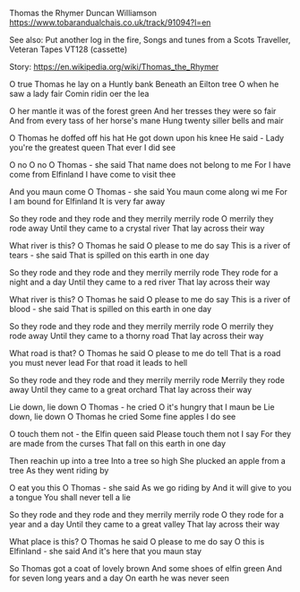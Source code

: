 Thomas the Rhymer
Duncan Williamson
https://www.tobarandualchais.co.uk/track/91094?l=en

See also:
Put another log in the fire, Songs and tunes from a Scots Traveller, Veteran Tapes VT128 (cassette)

Story:
https://en.wikipedia.org/wiki/Thomas_the_Rhymer

O true Thomas he lay on a Huntly bank
Beneath an Eilton tree
O when he saw a lady fair
Comin ridin oer the lea

O her mantle it was of the forest green
And her tresses they were so fair
And from every tass of her horse's mane
Hung twenty siller bells and mair

O Thomas he doffed off his hat
He got down upon his knee
He said - Lady you're the greatest queen
That ever I did see

O no O no O Thomas - she said
That name does not belong to me
For I have come from Elfinland
I have come to visit thee

And you maun come O Thomas - she said
You maun come along wi me
For I am bound for Elfinland
It is very far away

So they rode and they rode and they merrily merrily rode
O merrily they rode away
Until they came to a crystal river
That lay across their way

What river is this? O Thomas he said
O please to me do say
This is a river of tears - she said
That is spilled on this earth in one day

So they rode and they rode and they merrily merrily rode
They rode for a night and a day
Until they came to a red river
That lay across their way

What river is this? O Thomas he said
O please to me do say
This is a river of blood - she said
That is spilled on this earth in one day

So they rode and they rode and they merrily merrily rode
O merrily they rode away
Until they came to a thorny road
That lay across their way

What road is that? O Thomas he said
O please to me do tell
That is a road you must never lead
For that road it leads to hell

So they rode and they rode and they merrily merrily rode
Merrily they rode away
Until they came to a great orchard
That lay across their way

Lie down, lie down O Thomas - he cried
O it's hungry that I maun be
Lie down, lie down O Thomas he cried
Some fine apples I do see

O touch them not - the Elfin queen said
Please touch them not I say
For they are made from the curses
That fall on this earth in one day

Then reachin up into a tree
Into a tree so high
She plucked an apple from a tree
As they went riding by

O eat you this O Thomas - she said
As we go riding by
And it will give to you a tongue
You shall never tell a lie

So they rode and they rode and they merrily merrily rode
O they rode for a year and a day
Until they came to a great valley
That lay across their way

What place is this? O Thomas he said
O please to me do say
O this is Elfinland - she said
And it's here that you maun stay

So Thomas got a coat of lovely brown
And some shoes of elfin green
And for seven long years and a day
On earth he was never seen